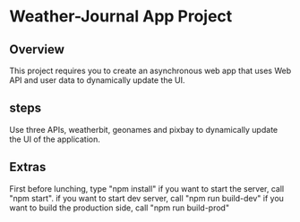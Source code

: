 # Weather-Journal App Project

## Overview
This project requires you to create an asynchronous web app that uses Web API and user data to dynamically update the UI. 

## steps
Use three APIs, weatherbit, geonames and pixbay to dynamically update the UI of the application.

## Extras
First before lunching, type "npm install"
if you want to start the server, call "npm start".
if you want to start dev server, call "npm run build-dev"
if you want to build the production side, call "npm run build-prod"